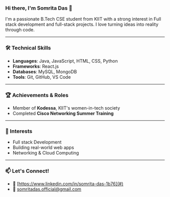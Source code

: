### Hi there, I'm Somrita Das 👋

I'm a passionate B.Tech CSE student from KIIT with a strong interest in Full stack development and full-stack projects. I love turning ideas into reality through code.

---

### 🛠️ Technical Skills
- **Languages**: Java, JavaScript, HTML, CSS, Python
- **Frameworks**:  React.js
- **Databases**: MySQL, MongoDB
- **Tools**: Git, GitHub, VS Code

---

### 🏆 Achievements & Roles
- Member of **Kodessa**, KIIT's women-in-tech society
- Completed **Cisco Networking Summer Training**

---

### 🎯 Interests
- Full stack Development
- Building real-world web apps
- Networking & Cloud Computing

---

### 📫 Let's Connect!
- 💼 [https://www.linkedin.com/in/somrita-das-1b76](#)
- 📧 somritadas.official@gmail.com
